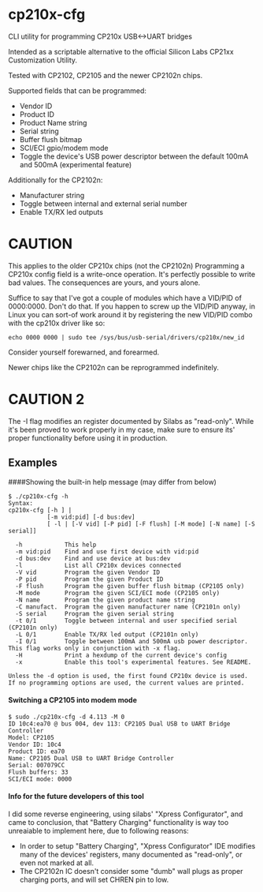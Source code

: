 # cp210x-cfg
CLI utility for programming CP210x USB&lt;-&gt;UART bridges

Intended as a scriptable alternative to the official Silicon Labs CP21xx Customization Utility.

Tested with CP2102, CP2105 and the newer CP2102n chips.

Supported fields that can be programmed:
  - Vendor ID
  - Product ID
  - Product Name string
  - Serial string
  - Buffer flush bitmap
  - SCI/ECI gpio/modem mode
  - Toggle the device's USB power descriptor between the default 100mA and 500mA (experimental feature)

Additionally for the CP2102n:
  - Manufacturer string
  - Toggle between internal and external serial number
  - Enable TX/RX led outputs

# CAUTION
This applies to the older CP210x chips (not the CP2102n)
Programming a CP210x config field is a write-once operation. It's perfectly possible to write bad values.
The consequences are yours, and yours alone.


Suffice to say that I've got a couple of modules which have a VID/PID of 0000:0000. Don't do that.
If you happen to screw up the VID/PID anyway, in Linux you can sort-of work around it by registering the
new VID/PID combo with the cp210x driver like so:

```
echo 0000 0000 | sudo tee /sys/bus/usb-serial/drivers/cp210x/new_id
```
Consider yourself forewarned, and forearmed.

Newer chips like the CP2102n can be reprogrammed indefinitely.

# CAUTION 2

The -I flag modifies an register documented by Silabs as "read-only". While it's been proved to work
properly in my case, make sure to ensure its' proper functionality before using it in production.

## Examples
####Showing the built-in help message (may differ from below)
```
$ ./cp210x-cfg -h
Syntax:
cp210x-cfg [-h ] |
           [-m vid:pid] [-d bus:dev]
           [ -l | [-V vid] [-P pid] [-F flush] [-M mode] [-N name] [-S serial]]

  -h            This help
  -m vid:pid    Find and use first device with vid:pid
  -d bus:dev    Find and use device at bus:dev
  -l            List all CP210x devices connected
  -V vid        Program the given Vendor ID
  -P pid        Program the given Product ID
  -F flush      Program the given buffer flush bitmap (CP2105 only)
  -M mode       Program the given SCI/ECI mode (CP2105 only)
  -N name       Program the given product name string
  -C manufact.  Program the given manufacturer name (CP2101n only)
  -S serial     Program the given serial string
  -t 0/1        Toggle between internal and user specified serial (CP2101n only)
  -L 0/1        Enable TX/RX led output (CP2101n only)
  -I 0/1        Toggle between 100mA and 500mA usb power descriptor. This flag works only in conjunction with -x flag.
  -H            Print a hexdump of the current device's config
  -x            Enable this tool's experimental features. See README.

Unless the -d option is used, the first found CP210x device is used.
If no programming options are used, the current values are printed.
```

#### Switching a CP2105 into modem mode
```
$ sudo ./cp210x-cfg -d 4.113 -M 0
ID 10c4:ea70 @ bus 004, dev 113: CP2105 Dual USB to UART Bridge Controller
Model: CP2105
Vendor ID: 10c4
Product ID: ea70
Name: CP2105 Dual USB to UART Bridge Controller
Serial: 007079CC
Flush buffers: 33
SCI/ECI mode: 0000

```

#### Info for the future developers of this tool

I did some reverse engineering, using silabs' "Xpress Configurator", and came to conclusion,
that "Battery Charging" functionality is way too unreaiable to implement here, due to following
reasons:
 - In order to setup "Battery Charging", "Xpress Configurator" IDE modifies many of the devices'
 registers, many documented as "read-only", or even not marked at all.
 - The CP2102n IC doesn't consider some "dumb" wall plugs as proper charging ports, and will
 set CHREN pin to low. 